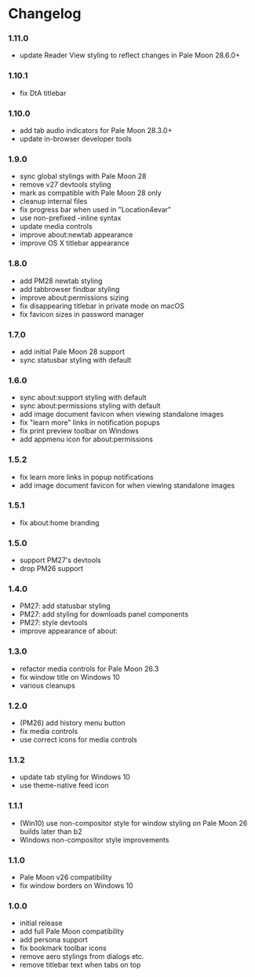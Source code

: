 # Changelog

### 1.11.0
- update Reader View styling to reflect changes in Pale Moon 28.6.0+

### 1.10.1
- fix DtA titlebar

### 1.10.0
- add tab audio indicators for Pale Moon 28.3.0+
- update in-browser developer tools

### 1.9.0
- sync global stylings with Pale Moon 28
- remove v27 devtools styling
- mark as compatible with Pale Moon 28 only
- cleanup internal files
- fix progress bar when used in "Location4evar"
- use non-prefixed -inline syntax
- update media controls
- improve about:newtab appearance
- improve OS X titlebar appearance

### 1.8.0
- add PM28 newtab styling
- add tabbrowser findbar styling
- improve about:permissions sizing
- fix disappearing titlebar in private mode on macOS
- fix favicon sizes in password manager

### 1.7.0
- add initial Pale Moon 28 support
- sync statusbar styling with default

### 1.6.0
- sync about:support styling with default
- sync about:permissions styling with default
- add image document favicon when viewing standalone images
- fix "learn more" links in notification popups
- fix print preview toolbar on Windows
- add appmenu icon for about:permissions

### 1.5.2
- fix learn more links in popup notifications
- add image document favicon for when viewing standalone images

### 1.5.1
- fix about:home branding

### 1.5.0
- support PM27's devtools
- drop PM26 support

### 1.4.0
- PM27: add statusbar styling
- PM27: add styling for downloads panel components
- PM27: style devtools
- improve appearance of about:

### 1.3.0
- refactor media controls for Pale Moon 26.3
- fix window title on Windows 10
- various cleanups

### 1.2.0
- (PM26) add history menu button
- fix media controls
- use correct icons for media controls

### 1.1.2
- update tab styling for Windows 10
- use theme-native feed icon

### 1.1.1
- (Win10) use non-compositor style for window styling on Pale Moon 26 builds later than b2
- Windows non-compositor style improvements

### 1.1.0
- Pale Moon v26 compatibility
- fix window borders on Windows 10

### 1.0.0
- initial release
- add full Pale Moon compatibility
- add persona support
- fix bookmark toolbar icons
- remove aero stylings from dialogs etc.
- remove titlebar text when tabs on top
